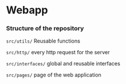 # Webapp

### Structure of the repository

```src/utils/``` Reusable functions

```src/http/``` every http request for the server

```src/interfaces/``` global and reusable interfaces

```src/pages/``` page of the web application
